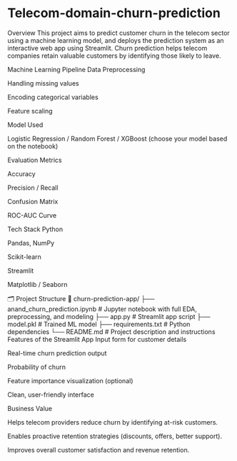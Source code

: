 # Telecom-domain-churn-prediction
Overview
This project aims to predict customer churn in the telecom sector using a machine learning model, and deploys the prediction system as an interactive web app using Streamlit. Churn prediction helps telecom companies retain valuable customers by identifying those likely to leave.

Machine Learning Pipeline
Data Preprocessing

Handling missing values

Encoding categorical variables

Feature scaling

Model Used

Logistic Regression / Random Forest / XGBoost (choose your model based on the notebook)

Evaluation Metrics

Accuracy

Precision / Recall

Confusion Matrix

ROC-AUC Curve

Tech Stack
Python

Pandas, NumPy

Scikit-learn

Streamlit

Matplotlib / Seaborn

🗂️ Project Structure
📁 churn-prediction-app/
├── anand_churn_prediction.ipynb         # Jupyter notebook with full EDA, preprocessing, and modeling
├── app.py                               # Streamlit app script
├── model.pkl                            # Trained ML model
├── requirements.txt                     # Python dependencies
└── README.md                            # Project description and instructions
Features of the Streamlit App
Input form for customer details

Real-time churn prediction output

Probability of churn

Feature importance visualization (optional)

Clean, user-friendly interface

 Business Value
 
Helps telecom providers reduce churn by identifying at-risk customers.

Enables proactive retention strategies (discounts, offers, better support).

Improves overall customer satisfaction and revenue retention.
